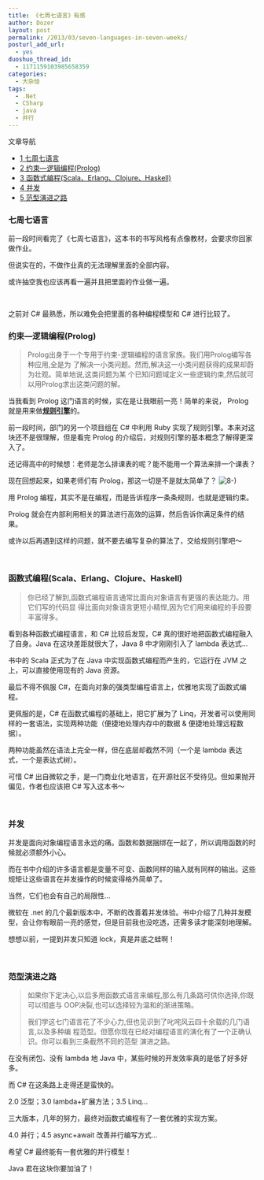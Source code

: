 ```yaml
---
title: 《七周七语言》有感
author: Dozer
layout: post
permalink: /2013/03/seven-languages-in-seven-weeks/
posturl_add_url:
  - yes
duoshuo_thread_id:
  - 1171159103985658359
categories:
  - 大杂烩
tags:
  - .Net
  - CSharp
  - java
  - 并行
---
```

<div id="toc_container" class="no_bullets">
  <p class="toc_title">
    文章导航
  </p>
  
  <ul class="toc_list">
    <li>
      <a href="#i"><span class="toc_number toc_depth_1">1</span> 七周七语言</a>
    </li>
    <li>
      <a href="#Prolog"><span class="toc_number toc_depth_1">2</span> 约束—逻辑编程(Prolog)</a>
    </li>
    <li>
      <a href="#ScalaErlangClojureHaskell"><span class="toc_number toc_depth_1">3</span> 函数式编程(Scala、Erlang、Clojure、Haskell)</a>
    </li>
    <li>
      <a href="#i-2"><span class="toc_number toc_depth_1">4</span> 并发</a>
    </li>
    <li>
      <a href="#i-3"><span class="toc_number toc_depth_1">5</span> 范型演进之路</a>
    </li>
  </ul>
</div>

### <span id="i">七周七语言</span>

前一段时间看完了《七周七语言》，这本书的书写风格有点像教材，会要求你回家做作业。

但说实在的，不做作业真的无法理解里面的全部内容。

或许抽空我也应该再看一遍并且把里面的作业做一遍。

&nbsp;

之前对 C# 最熟悉，所以难免会把里面的各种编程模型和 C# 进行比较了。

<!--more-->

### <span id="Prolog">约束—逻辑编程(Prolog)</span>

> Prolog出身于一个专用于约束-逻辑编程的语言家族。我们用Prolog编写各种应用,全是为 了解决一小类问题。然而,解决这一小类问题获得的成果却蔚为壮观。简单地说,这类问题为某 个已知问题域定义一些逻辑约束,然后就可以用Prolog求出这类问题的解。

当我看到 Prolog 这门语言的时候，实在是让我眼前一亮！简单的来说， Prolog 就是用来做<a href="http://baike.baidu.com/view/1636209.htm" target="_blank"><strong>规则引擎</strong></a>的。

前一段时间，部门的另一个项目组在 C# 中利用 Ruby 实现了规则引擎。本来对这块还不是很理解，但是看完 Prolog 的介绍后，对规则引擎的基本概念了解得更深入了。

还记得高中的时候想：老师是怎么排课表的呢？能不能用一个算法来排一个课表？

现在回想起来，如果老师们有 Prolog，那这一切是不是就太简单了？ <img src="http://www.dozer.cc/wp-includes/images/smilies/icon_cool.gif" alt="8-)" class="wp-smiley" /> 

用 Prolog 编程，其实不是在编程，而是告诉程序一条条规则，也就是逻辑约束。

Prolog 就会在内部利用相关的算法进行高效的运算，然后告诉你满足条件的结果。

或许以后再遇到这样的问题，就不要去编写复杂的算法了，交给规则引擎吧～

&nbsp;

### <span id="ScalaErlangClojureHaskell">函数式编程(Scala、Erlang、Clojure、Haskell)</span>

> 你已经了解到,函数式编程语言通常比面向对象语言有更强的表达能力。用它们写的代码显 得比面向对象语言更短小精悍,因为它们用来编程的手段要丰富得多。

看到各种函数式编程语言，和 C# 比较后发现，C# 真的很好地把函数式编程融入了自身。Java 在这块差距就很大了，Java 8 中才刚刚引入了 lambda 表达式…

书中的 Scala 正式为了在 Java 中实现函数式编程而产生的，它运行在 JVM 之上，可以直接使用现有的 Java 资源。

最后不得不佩服 C#，在面向对象的强类型编程语言上，优雅地实现了函数式编程。

更佩服的是，C# 在函数式编程的基础上，把它扩展为了 Linq，开发者可以使用同样的一套语法，实现两种功能（便捷地处理内存中的数据 & 便捷地处理远程数据）。

两种功能虽然在语法上完全一样，但在底层却截然不同（一个是 lambda 表达式，一个是表达式树）。

可惜 C# 出自微软之手，是一门商业化地语言，在开源社区不受待见。但如果抛开偏见，作者也应该把 C# 写入这本书～

&nbsp;

### <span id="i-2">并发</span>

并发是面向对象编程语言永远的痛。函数和数据捆绑在一起了，所以调用函数的时候就必须额外小心。

而在书中介绍的许多语言都是变量不可变、函数同样的输入就有同样的输出。这些规矩让这些语言在并发操作的时候变得格外简单了。

当然，它们也会有自己的局限性…

微软在 .net 的几个最新版本中，不断的改善着并发体验。书中介绍了几种并发模型，会让你有眼前一亮的感觉，但是目前我也没吃透，还需多读才能深刻地理解。

想想以前，一提到并发只知道 lock，真是井底之蛙啊！

&nbsp;

### <span id="i-3">范型演进之路</span>

> 如果你下定决心,以后多用函数式语言来编程,那么有几条路可供你选择,你既可以彻底与 OOP决裂,也可以选择较为温和的渐进策略。
> 
> 我们学这七门语言花了不少心力,但也见识到了叱咤风云四十余载的几门语言,以及多种编 程范型。但愿你现在已经对编程语言的演化有了一个正确认识。你可以看到三条截然不同的范型 演进之路。

在没有闭包、没有 lambda 地 Java 中，某些时候的开发效率真的是低了好多好多。

而 C# 在这条路上走得还是蛮快的。

2.0 泛型；3.0 lambda+扩展方法；3.5 Linq…

三大版本，几年的努力，最终对函数式编程有了一套优雅的实现方案。

4.0 并行；4.5 async+await 改善并行编写方式…

希望 C# 最终能有一套优雅的并行模型！

Java 君在这块你要加油了！